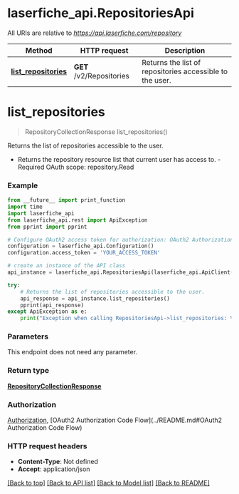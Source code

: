 # laserfiche_api.RepositoriesApi

All URIs are relative to *https://api.laserfiche.com/repository*

Method | HTTP request | Description
------------- | ------------- | -------------
[**list_repositories**](RepositoriesApi.md#list_repositories) | **GET** /v2/Repositories | Returns the list of repositories accessible to the user.

# **list_repositories**
> RepositoryCollectionResponse list_repositories()

Returns the list of repositories accessible to the user.

- Returns the repository resource list that current user has access to. - Required OAuth scope: repository.Read

### Example
```python
from __future__ import print_function
import time
import laserfiche_api
from laserfiche_api.rest import ApiException
from pprint import pprint

# Configure OAuth2 access token for authorization: OAuth2 Authorization Code Flow
configuration = laserfiche_api.Configuration()
configuration.access_token = 'YOUR_ACCESS_TOKEN'

# create an instance of the API class
api_instance = laserfiche_api.RepositoriesApi(laserfiche_api.ApiClient(configuration))

try:
    # Returns the list of repositories accessible to the user.
    api_response = api_instance.list_repositories()
    pprint(api_response)
except ApiException as e:
    print("Exception when calling RepositoriesApi->list_repositories: %s\n" % e)
```

### Parameters
This endpoint does not need any parameter.

### Return type

[**RepositoryCollectionResponse**](RepositoryCollectionResponse.md)

### Authorization

[Authorization](../README.md#Authorization), [OAuth2 Authorization Code Flow](../README.md#OAuth2 Authorization Code Flow)

### HTTP request headers

 - **Content-Type**: Not defined
 - **Accept**: application/json

[[Back to top]](#) [[Back to API list]](../README.md#documentation-for-api-endpoints) [[Back to Model list]](../README.md#documentation-for-models) [[Back to README]](../README.md)

